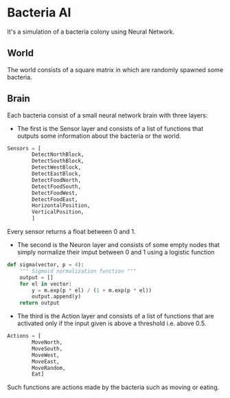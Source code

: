 # Bacteria AI
It's a simulation of a bacteria colony using Neural Network.

## World
The world consists of a square matrix in which are randomly spawned some bacteria.

## Brain
Each bacteria consist of a small neural network brain with three layers:
- The first is the Sensor layer and consists of a list of functions that outputs some information about the bacteria or the world. 
```python
Sensors = [
        DetectNorthBlock,
        DetectSouthBlock,
        DetectWestBlock,
        DetectEastBlock,
        DetectFoodNorth,
        DetectFoodSouth,
        DetectFoodWest,
        DetectFoodEast,
        HorizontalPosition,
        VerticalPosition,
        ]
```
Every sensor returns a float between 0 and 1.

- The second is the Neuron layer and consists of some empty nodes that simply normalize their imput between 0 and 1 using a logistic function
```python
def sigma(vector, p = 4):
    """ Sigmoid normalization function """
    output = []
    for el in vector:
        y = m.exp(p * el) / (1 + m.exp(p * el))
        output.append(y)
    return output
```

- The third is the Action layer and consists of a list of functions that are activated only if the input given is above a threshold i.e. above 0.5.
```python
Actions = [
        MoveNorth, 
        MoveSouth, 
        MoveWest, 
        MoveEast, 
        MoveRandom, 
        Eat]
```
Such functions are actions made by the bacteria such as moving or eating.
